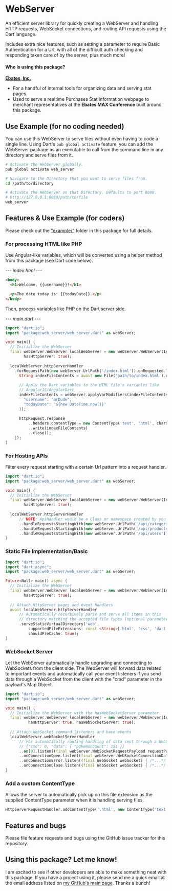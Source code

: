 WebServer
=========

An efficient server library for quickly creating a WebServer and handling HTTP requests, WebSocket
connections, and routing API requests using the Dart language.

Includes extra nice features, such as setting a parameter to require Basic Authentication for a Url,
with all of the difficult auth checking and responding taken care of by the server, plus much more!

#### Who is using this package?

__[Ebates, Inc.](http://www.ebates.com/)__
- For a handful of internal tools for organizing data and serving stat pages.
- Used to serve a realtime Purchases Stat information webpage to merchant representatives at the __Ebates MAX Conference__
  built around this package.

Use Example (for no coding needed)
--------------------------------------------------------------

You can use this WebServer to serve files without even having to code a single line. Using Dart's
`pub global activate` feature, you can add the WebServer package as an executable to call from the
command line in any directory and serve files from it.

~~~bash
# Activate the WebServer globally.
pub global activate web_server
~~~

~~~bash
# Navigate to the Directory that you want to serve files from.
cd /path/to/directory

# Activate the WebServer on that Directory. Defaults to port 8080.
# http://127.0.0.1:8080/path/to/file
web_server
~~~

Features & Use Example (for coders)
------------------------

Please check out the ["example/"](example/) folder in this package for full details.

### For processing HTML like PHP

Use Angular-like variables, which will be converted using a helper method from this package (see Dart
code below).

*--- index.html ---*
~~~html
<body>
  <h1>Welcome, {{username}}!</h1>

  <p>The date today is: {{todayDate}}.</p>
</body>
~~~

Then, process variables like PHP on the Dart server side.

*--- main.dart ---*
~~~dart
import "dart:io";
import "package:web_server/web_server.dart" as webServer;

void main() {
  // Initialize the WebServer  
  final webServer.WebServer localWebServer = new webServer.WebServer(InternetAddress.ANY_IP_V4, 8080,
        hasHttpServer: true);
        
  localWebServer.httpServerHandler
    .forRequestPath(new webServer.UrlPath('/index.html')).onRequested.listen((final HttpRequest httpRequest) async {
      String indexFileContents = await new File('path/to/index.html').readAsString();
      
      // Apply the Dart variables to the HTML file's variables like
      // AngularJS/AngularDart
      indexFileContents = webServer.applyVarModifiers(indexFileContents, {
        "username": "mrDude",
        "todayDate": '${new DateTime.now()}'
      });
      
      httpRequest.response
          ..headers.contentType = new ContentType('text', 'html', charset: 'utf-8')
          ..write(indexFileContents)
          ..close();
    });
}
~~~

### For Hosting APIs

Filter every request starting with a certain Url pattern into a request handler.

~~~dart
import "dart:io";
import "package:web_server/web_server.dart" as webServer;

void main() {
  // Initialize the WebServer  
  final webServer.WebServer localWebServer = new webServer.WebServer(InternetAddress.ANY_IP_V4, 8080,
        hasHttpServer: true);
        
  localWebServer.httpServerHandler
      // NOTE: ApiHandler would be a Class or namespace created by you in your code, for example
      ..handleRequestsStartingWith(new webServer.UrlPath('/api/categories')).listen(ApiHandler.forCategories)
      ..handleRequestsStartingWith(new webServer.UrlPath('/api/products')).listen(ApiHandler.forProducts)
      ..handleRequestsStartingWith(new webServer.UrlPath('/api/users')).listen(ApiHandler.forUserInfo);
}
~~~

### Static File Implementation/Basic

~~~dart
import "dart:io";
import "dart:async";
import "package:web_server/web_server.dart" as webServer;

Future<Null> main() async {
  // Initialize the WebServer  
  final webServer.WebServer localWebServer = new webServer.WebServer(InternetAddress.ANY_IP_V4, 8080,
        hasHttpServer: true);
        
  // Attach HttpServer pages and event handlers
  await localWebServer.httpServerHandler
      // Automatically recursively parse and serve all items in this
      // directory matching the accepted file types (optional parameter).
      .serveStaticVirtualDirectory('web',
          supportedFileExtensions: const <String>['html', 'css', 'dart', 'js'],
          shouldPreCache: true);
}
~~~

### WebSocket Server

Let the WebServer automatically handle upgrading and connecting to WebSockets from the client
side. The WebServer will forward data related to important events and automatically call your
event listeners if you send data through a WebSocket from the client with the "cmd" parameter
in the payload's Map Object.

~~~dart
import "dart:io";
import "package:web_server/web_server.dart" as webServer;

void main() {
  // Initialize the WebServer with the hasWebSocketServer parameter
  final webServer.WebServer localWebServer = new webServer.WebServer(InternetAddress.ANY_IP_V4, 8080,
          hasHttpServer: true, hasWebSocketServer: true);
  
  // Attach WebSocket command listeners and base events
  localWebServer.webSocketServerHandler
      // For automatically routing handling of data sent through a WebSocket with this pattern of "cmd":
      // {"cmd": 0, "data": { "pokemonCount": 151 }}
      ..on[0].listen((final webServer.WebSocketRequestPayload requestPayload) { /*...*/ })
      ..onConnectionOpen.listen((final webServer.WebSocketConnectionData connectionData) { /*...*/ })
      ..onConnectionError.listen((final WebSocket webSocket) { /*...*/ })
      ..onConnectionClose.listen((final WebSocket webSocket) { /*...*/ });
}
~~~

### Add a custom ContentType

Allows the server to automatically pick up on this file extension as the supplied ContentType parameter
when it is handling serving files.

~~~dart
HttpServerRequestHandler.addContentType('.html', new ContentType('text', 'html', charset: 'utf-8'));
~~~

Features and bugs
-----------------

Please file feature requests and bugs using the GitHub issue tracker for this repository.

Using this package? Let me know!
--------------------------------

I am excited to see if other developers are able to make something neat with this package.
If you have a project using it, please send me a quick email at the email address listed on
[my GitHub's main page](https://github.com/bwhite000). Thanks a bunch!
